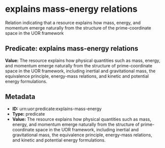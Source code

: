 # explains mass-energy relations

Relation indicating that a resource explains how mass, energy, and momentum emerge naturally from the structure of the prime-coordinate space in the UOR framework

## Predicate: explains mass-energy relations

**Value:** The resource explains how physical quantities such as mass, energy, and momentum emerge naturally from the structure of prime-coordinate space in the UOR framework, including inertial and gravitational mass, the equivalence principle, energy-mass relations, and kinetic and potential energy formulations.

## Metadata

- **ID:** urn:uor:predicate:explains-mass-energy
- **Type:** predicate
- **Value:** The resource explains how physical quantities such as mass, energy, and momentum emerge naturally from the structure of prime-coordinate space in the UOR framework, including inertial and gravitational mass, the equivalence principle, energy-mass relations, and kinetic and potential energy formulations.

